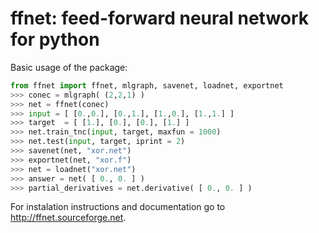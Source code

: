 
# ffnet: feed-forward neural network for python

Basic usage of the package:

```python
from ffnet import ffnet, mlgraph, savenet, loadnet, exportnet
>>> conec = mlgraph( (2,2,1) )
>>> net = ffnet(conec)
>>> input = [ [0.,0.], [0.,1.], [1.,0.], [1.,1.] ]
>>> target  = [ [1.], [0.], [0.], [1.] ]
>>> net.train_tnc(input, target, maxfun = 1000)
>>> net.test(input, target, iprint = 2)
>>> savenet(net, "xor.net")
>>> exportnet(net, "xor.f")
>>> net = loadnet("xor.net")
>>> answer = net( [ 0., 0. ] )
>>> partial_derivatives = net.derivative( [ 0., 0. ] )
```
For instalation instructions and documentation go to http://ffnet.sourceforge.net.
